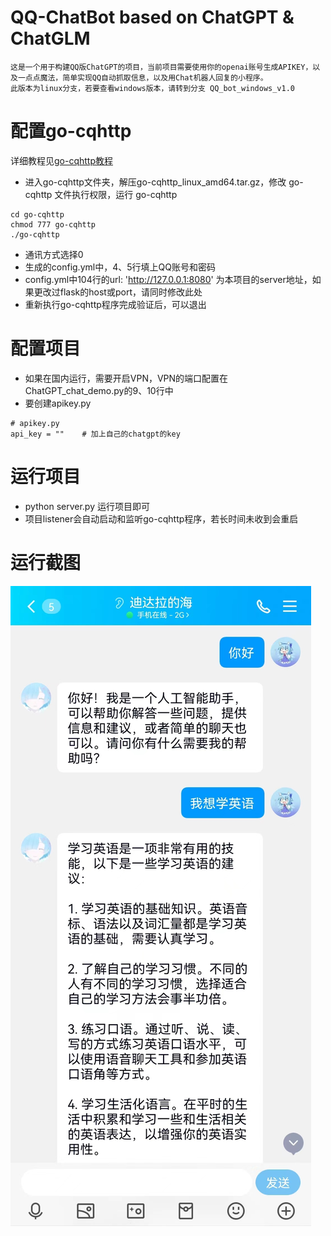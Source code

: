 # QQ-ChatBot based on ChatGPT & ChatGLM
    这是一个用于构建QQ版ChatGPT的项目，当前项目需要使用你的openai账号生成APIKEY，以及一点点魔法，简单实现QQ自动抓取信息，以及用Chat机器人回复的小程序。
    此版本为linux分支，若要查看windows版本，请转到分支 QQ_bot_windows_v1.0


# 配置go-cqhttp
详细教程见[go-cqhttp教程](https://docs.go-cqhttp.org/guide/quick_start.html#%E5%9F%BA%E7%A1%80%E6%95%99%E7%A8%8B)
- 进入go-cqhttp文件夹，解压go-cqhttp_linux_amd64.tar.gz，修改 go-cqhttp 文件执行权限，运行 go-cqhttp
```
cd go-cqhttp
chmod 777 go-cqhttp
./go-cqhttp
```
- 通讯方式选择0
- 生成的config.yml中，4、5行填上QQ账号和密码
- config.yml中104行的url: 'http://127.0.0.1:8080' 为本项目的server地址，如果更改过flask的host或port，请同时修改此处
- 重新执行go-cqhttp程序完成验证后，可以退出

# 配置项目
   - 如果在国内运行，需要开启VPN，VPN的端口配置在ChatGPT_chat_demo.py的9、10行中
   - 要创建apikey.py
```
# apikey.py
api_key = ""    # 加上自己的chatgpt的key
```

# 运行项目
- python server.py 运行项目即可
- 项目listener会自动启动和监听go-cqhttp程序，若长时间未收到会重启


# 运行截图
![GPT回复图片](img/001.jpg "gpt_chat")
